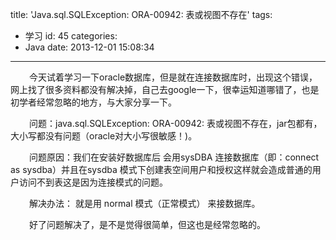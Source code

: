 title: 'Java.sql.SQLException: ORA-00942: 表或视图不存在'
tags:
  - 学习
id: 45
categories:
  - Java
date: 2013-12-01 15:08:34
---

<span style="font-size:14px;margin-left:30px;">今天试着学习一下oracle数据库，但是就在连接数据库时，出现这个错误，网上找了很多资料都没有解决掉，自己去google一下，很幸运知道哪错了，也是初学者经常忽略的地方，与大家分享一下。</span>

<span style="font-size:14px;margin-left:30px;">问题：java.sql.SQLException: ORA-00942: 表或视图不存在，jar包都有，大小写都没有问题（oracle对大小写很敏感！)。</span>

<span style="font-size:14px;margin-left:30px;">问题原因：我们在安装好数据库后  会用sysDBA 连接数据库（即：connect as  sysdba）并且在sysdba 模式下创建表空间用户和授权这样就会造成普通的用户访问不到表这是因为连接模式的问题。</span>

<span style="font-size:14px;margin-left:30px;">解决办法： 就是用 normal 模式（正常模式） 来接数据库。</span>

<span style="font-size:14px;margin-left:30px;">好了问题解决了，是不是觉得很简单，但这也是经常忽略的。</span>

